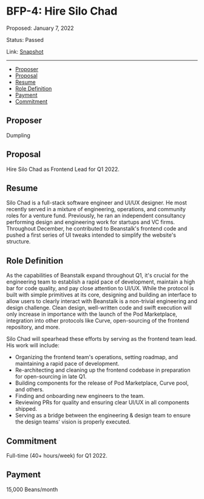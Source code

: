 # BFP-4: Hire Silo Chad

Proposed: January 7, 2022

Status: Passed

Link: [Snapshot](https://snapshot.org/#/beanstalkfarms.eth/proposal/0x877816385676c29543ef286bfe91696406255f351f2c8f99ebb9c931ee3e404c)

---

- [Proposer](#proposer)
- [Proposal](#proposal)
- [Resume](#resume)
- [Role Definition](#role-definition)
- [Payment](#payment)
- [Commitment](#commitment)

## Proposer

Dumpling

## Proposal

Hire Silo Chad as Frontend Lead for Q1 2022. 

## Resume

Silo Chad is a full-stack software engineer and UI/UX designer. He most recently served in a mixture of engineering, operations, and community roles for a venture fund. Previously, he ran an independent consultancy performing design and engineering work for startups and VC firms.
Throughout December, he contributed to Beanstalk's frontend code and pushed a first series of UI tweaks intended to simplify the website's structure.

## Role Definition

As the capabilities of Beanstalk expand throughout Q1, it's crucial for the engineering team to establish a rapid pace of development, maintain a high bar for code quality, and pay close attention to UI/UX. While the protocol is built with simple primitives at its core, designing and building an interface to allow users to clearly interact with Beanstalk is a non-trivial engineering and design challenge. Clean design, well-written code and swift execution will only increase in importance with the launch of the Pod Marketplace, integration into other protocols like Curve, open-sourcing of the frontend repository, and more.

Silo Chad will spearhead these efforts by serving as the frontend team lead. His work will include:

- Organizing the frontend team's operations, setting roadmap, and maintaining a rapid pace of development.
- Re-architecting and cleaning up the frontend codebase in preparation for open-sourcing in late Q1.
- Building components for the release of Pod Marketplace, Curve pool, and others.
- Finding and onboarding new engineers to the team.
- Reviewing PRs for quality and ensuring clear UI/UX in all components shipped.
- Serving as a bridge between the engineering & design team to ensure the design teams' vision is properly executed.

## Commitment

Full-time (40+ hours/week) for Q1 2022. 

## Payment

15,000 Beans/month
